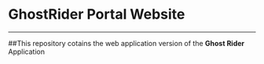 # GhostRider Portal Website
---
##This repository cotains the web application version of the **Ghost Rider** Application

